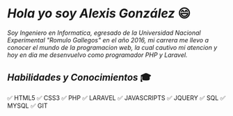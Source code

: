 # **_Hola yo soy Alexis González_** 😄
*Soy Ingeniero en Informatica, egresado de la Universidad Nacional Experimental "Romulo Gallegos" en el año 2016, mi carrera me llevo a conocer el mundo de la programacion web, la cual cautivo mi atencion y hoy en dia me desenvuelvo como programador PHP y Laravel.*

## *Habilidades y Conocimientos* :mortar_board:

  :white_check_mark: HTML5
  :white_check_mark: CSS3  :white_check_mark: PHP
  :white_check_mark: LARAVEL
  :white_check_mark: JAVASCRIPTS
  :white_check_mark: JQUERY
  :white_check_mark: SQL
  :white_check_mark: MYSQL
  :white_check_mark: GIT

<!--
**ADJGP/adjgp** is a ✨ _special_ ✨ repository because its `README.md` (this file) appears on your GitHub profile.

Here are some ideas to get you started:

- 🔭 I’m currently working on ...
- 🌱 I’m currently learning ...
- 👯 I’m looking to collaborate on ...
- 🤔 I’m looking for help with ...
- 💬 Ask me about ...
- 📫 How to reach me: ...
- 😄 Pronouns: ...
- ⚡ Fun fact: ...
-->
